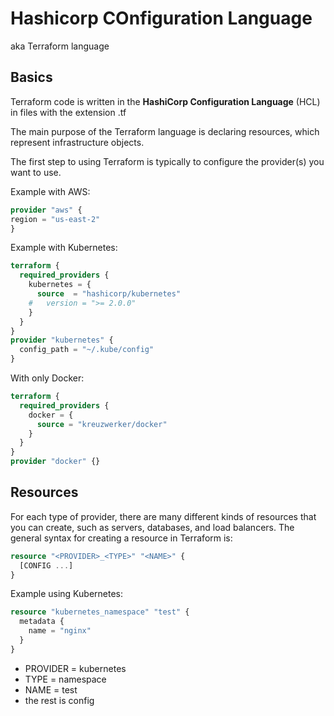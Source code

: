 # Hashicorp COnfiguration Language

aka Terraform language

## Basics

Terraform code is written in the **HashiCorp Configuration Language** (HCL) in files with the extension .tf

The main purpose of the Terraform language is declaring resources, which represent infrastructure objects.

The first step to using Terraform is typically to configure the provider(s) you want to use.

Example with AWS:
```terraform
provider "aws" {
region = "us-east-2"
}
```

Example with Kubernetes:
```terraform
terraform {
  required_providers {
    kubernetes = {
      source  = "hashicorp/kubernetes"
    #   version = ">= 2.0.0"
    }
  }
}
provider "kubernetes" {
  config_path = "~/.kube/config"
}
```

With only Docker:
```terraform
terraform {
  required_providers {
    docker = {
      source = "kreuzwerker/docker"
    }
  }
}
provider "docker" {}
```

## Resources

For each type of provider, there are many different kinds of resources that you can create, such as servers, databases, and load balancers. The general syntax for creating a resource in Terraform is:

```terraform
resource "<PROVIDER>_<TYPE>" "<NAME>" {
  [CONFIG ...]
}
```

Example using Kubernetes:
```terraform
resource "kubernetes_namespace" "test" {
  metadata {
    name = "nginx"
  }
}
```
- PROVIDER = kubernetes
- TYPE = namespace
- NAME = test
- the rest is config

